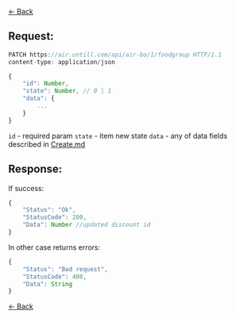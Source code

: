 [← Back](README.md)

## Request: 

```javascript
PATCH https://air.untill.com/api/air-bo/1/foodgroup HTTP/1.1
content-type: application/json

{
    "id": Number,
    "state": Number, // 0 | 1
    "data": {
        ...
    }
}
```

`id` - required param
`state` - item new state
`data` - any of data fields described in [Create.md](Create.md)

## Response: 

If success:

```javascript 
{
    "Status": "Ok",
    "StatusCode": 200,
    "Data": Number //updated discount id
}
```

In other case returns errors:

```javascript
{
    "Status": "Bad request",
    "StatusCode": 400,
    "Data": String
}
```

[← Back](README.md)